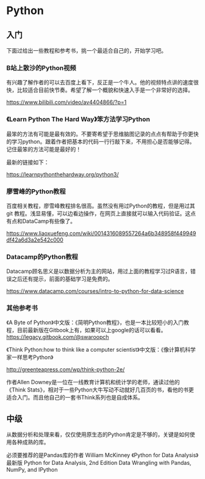 # Python




##  入门

下面过给出一些教程和参考书，挑一个最适合自己的，开始学习吧。




### B站上散沙的Python视频

有兴趣了解作者的可以去百度上看下，反正是一个牛人。他的视频特点讲的速度很快，比较适合目前快节奏。希望了解一个概貌和快速入手是一个非常好的选择。

https://www.bilibili.com/video/av4404866/?p=1




### 《Learn Python The Hard Way》笨方法学习Python

最笨的方法有可能是最有效的。不要寄希望于思维脑图记录的点点有帮助于你更快的学习python。跟着作者把基本的代码一行行敲下来，不用担心是否能够记得。记住最笨的方法可能是最好的！



最新的链接如下：

https://learnpythonthehardway.org/python3/



### 廖雪峰的Python教程


百度相关教程，廖雪峰教程排名很高。虽然没有用过Python的教程，但是用过其git 教程。浅显易懂，可以边看边操作，在网页上直接就可以输入代码验证。这点有点和DataCamp有些像了。

https://www.liaoxuefeng.com/wiki/0014316089557264a6b348958f449949df42a6d3a2e542c000


### Datacamp的Python教程

Datacamp顾名思义是以数据分析为主的网站，用过上面的教程学习过R语言，错误之后还有提示，前面的基础学习是免费的。

https://www.datacamp.com/courses/intro-to-python-for-data-science

### 其他参考书

《A Byte of Python》中文版：《简明Python教程》，也是一本比较短小的入门教程，目前最新版在Gitbook上有，如果可以上google的话可以看看。https://legacy.gitbook.com/@swaroopch

《Think Python:how to think like a computer scientist》中文版：《像计算机科学家一样思考Python》

 http://greenteapress.com/wp/think-python-2e/

作者Allen Downey是一位在一线教育计算机和统计学的老师，通读过他的《Think Stats》，相对于一些Python大牛写动不动就好几百页的书，看他的书更适合入门。而且他自己的一套书Think系列也是自成体系。

## 中级

从数据分析和处理来看，仅仅使用原生态的Python肯定是不够的，关键是如何使用各种成熟的库。

必须要推荐的是Pandas库的作者 William McKinney 《Python for Data Analysis》最新版
Python for Data Analysis, 2nd Edition
Data Wrangling with Pandas, NumPy, and IPython





